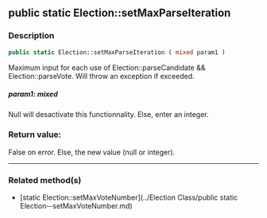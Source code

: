 ## public static Election::setMaxParseIteration

### Description    

```php
public static Election::setMaxParseIteration ( mixed param1 )
```

Maximum input for each use of Election::parseCandidate && Election::parseVote. Will throw an exception if exceeded.    


##### **param1:** *mixed*   
Null will desactivate this functionnality. Else, enter an integer.    



### Return value:   

False on error. Else, the new value (null or integer).


---------------------------------------

### Related method(s)      

* [static Election::setMaxVoteNumber](../Election Class/public static Election--setMaxVoteNumber.md)    
